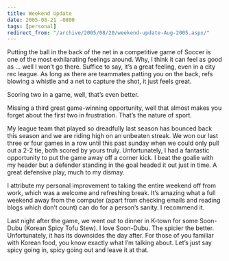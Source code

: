 ```yaml
---
title: Weekend Update
date: 2005-08-21 -0800
tags: [personal]
redirect_from: "/archive/2005/08/20/weekend-update-Aug-2005.aspx/"
---
```


Putting the ball in the back of the net in a competitive game of Soccer
is one of the most exhilarating feelings around. Why, I think it can
feel as good as ... well I won’t go there. Suffice to say, it’s a great
feeling, even in a city rec league. As long as there are teammates
patting you on the back, refs blowing a whistle and a net to capture the
shot, it just feels great.

Scoring two in a game, well, that’s even better.

Missing a third great game-winning opportunity, well that almost makes
you forget about the first two in frustration. That’s the nature of
sport.

My league team that played so dreadfully last season has bounced back
this season and we are riding high on an unbeaten streak. We won our
last three or four games in a row until this past sunday when we could
only pull out a 2-2 tie, both scored by yours truly. Unfortunately, I
had a fantastic opportunity to put the game away off a corner kick. I
beat the goalie with my header but a defender standing in the goal
headed it out just in time. A great defensive play, much to my dismay.

I attribute my personal improvement to taking the entire weekend off
from work, which was a welcome and refreshing break. It’s amazing what a
full weekend away from the computer (apart from checking emails and
reading blogs which don’t count) can do for a person’s sanity. I
recommend it.

Last night after the game, we went out to dinner in K-town for some
Soon-Dubu (Korean Spicy Tofu Stew). I love Soon-Dubu. The spicier the
better. Unfortunately, it has its downsides the day after. For those of
you familiar with Korean food, you know exactly what I’m talking about.
Let’s just say spicy going in, spicy going out and leave it at that.

